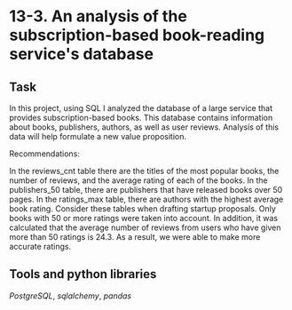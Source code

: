 # 13-3. An analysis of the subscription-based book-reading service's database

## Task

In this project, using SQL I analyzed the database of a large service that provides subscription-based books. This database contains information about books, publishers, authors, as well as user reviews. Analysis of this data will help formulate a new value proposition.

Recommendations:

In the reviews_cnt table there are the titles of the most popular books, the number of reviews, and the average rating of each of the books. In the publishers_50 table, there are publishers that have released books over 50 pages. In the ratings_max table, there are authors with the highest average book rating. Consider these tables when drafting startup proposals. Only books with 50 or more ratings were taken into account. In addition, it was calculated that the average number of reviews from users who have given more than 50 ratings is 24.3. As a result, we were able to make more accurate ratings.

## Tools and python libraries

*PostgreSQL*, *sqlalchemy*, *pandas*
